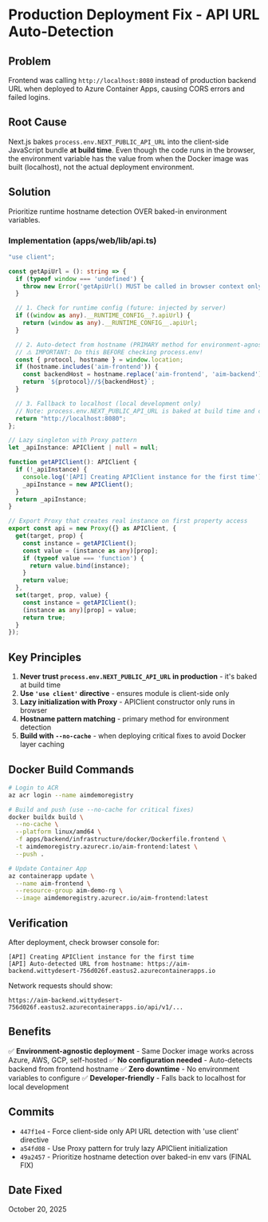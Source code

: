 # Production Deployment Fix - API URL Auto-Detection

## Problem
Frontend was calling `http://localhost:8080` instead of production backend URL when deployed to Azure Container Apps, causing CORS errors and failed logins.

## Root Cause
Next.js bakes `process.env.NEXT_PUBLIC_API_URL` into the client-side JavaScript bundle **at build time**. Even though the code runs in the browser, the environment variable has the value from when the Docker image was built (localhost), not the actual deployment environment.

## Solution
Prioritize runtime hostname detection OVER baked-in environment variables.

### Implementation (apps/web/lib/api.ts)

```typescript
"use client";

const getApiUrl = (): string => {
  if (typeof window === 'undefined') {
    throw new Error('getApiUrl() MUST be called in browser context only');
  }

  // 1. Check for runtime config (future: injected by server)
  if ((window as any).__RUNTIME_CONFIG__?.apiUrl) {
    return (window as any).__RUNTIME_CONFIG__.apiUrl;
  }

  // 2. Auto-detect from hostname (PRIMARY method for environment-agnostic deployment)
  // ⚠️ IMPORTANT: Do this BEFORE checking process.env!
  const { protocol, hostname } = window.location;
  if (hostname.includes('aim-frontend')) {
    const backendHost = hostname.replace('aim-frontend', 'aim-backend');
    return `${protocol}//${backendHost}`;
  }

  // 3. Fallback to localhost (local development only)
  // Note: process.env.NEXT_PUBLIC_API_URL is baked at build time and can't be trusted
  return "http://localhost:8080";
};

// Lazy singleton with Proxy pattern
let _apiInstance: APIClient | null = null;

function getAPIClient(): APIClient {
  if (!_apiInstance) {
    console.log('[API] Creating APIClient instance for the first time');
    _apiInstance = new APIClient();
  }
  return _apiInstance;
}

// Export Proxy that creates real instance on first property access
export const api = new Proxy({} as APIClient, {
  get(target, prop) {
    const instance = getAPIClient();
    const value = (instance as any)[prop];
    if (typeof value === 'function') {
      return value.bind(instance);
    }
    return value;
  },
  set(target, prop, value) {
    const instance = getAPIClient();
    (instance as any)[prop] = value;
    return true;
  }
});
```

## Key Principles

1. **Never trust `process.env.NEXT_PUBLIC_API_URL` in production** - it's baked at build time
2. **Use `'use client'` directive** - ensures module is client-side only
3. **Lazy initialization with Proxy** - APIClient constructor only runs in browser
4. **Hostname pattern matching** - primary method for environment detection
5. **Build with `--no-cache`** - when deploying critical fixes to avoid Docker layer caching

## Docker Build Commands

```bash
# Login to ACR
az acr login --name aimdemoregistry

# Build and push (use --no-cache for critical fixes)
docker buildx build \
  --no-cache \
  --platform linux/amd64 \
  -f apps/backend/infrastructure/docker/Dockerfile.frontend \
  -t aimdemoregistry.azurecr.io/aim-frontend:latest \
  --push .

# Update Container App
az containerapp update \
  --name aim-frontend \
  --resource-group aim-demo-rg \
  --image aimdemoregistry.azurecr.io/aim-frontend:latest
```

## Verification

After deployment, check browser console for:
```
[API] Creating APIClient instance for the first time
[API] Auto-detected URL from hostname: https://aim-backend.wittydesert-756d026f.eastus2.azurecontainerapps.io
```

Network requests should show:
```
https://aim-backend.wittydesert-756d026f.eastus2.azurecontainerapps.io/api/v1/...
```

## Benefits

✅ **Environment-agnostic deployment** - Same Docker image works across Azure, AWS, GCP, self-hosted
✅ **No configuration needed** - Auto-detects backend from frontend hostname
✅ **Zero downtime** - No environment variables to configure
✅ **Developer-friendly** - Falls back to localhost for local development

## Commits
- `447f1e4` - Force client-side only API URL detection with 'use client' directive
- `a54fd08` - Use Proxy pattern for truly lazy APIClient initialization
- `49a2457` - Prioritize hostname detection over baked-in env vars (FINAL FIX)

## Date Fixed
October 20, 2025
